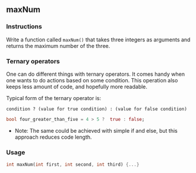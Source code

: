 ## maxNum

### Instructions

Write a function called `maxNum()` that takes three integers as arguments and returns the maximum number of the three.

### Ternary operators

One can do different things with ternary operators. It comes handy when one wants to do actions based on some condition.
This operation also keeps less amount of code, and hopefully more readable.

Typical form of the ternary operator is:

```
condition ? (value for true condition) : (value for false condition)
```

```dart
bool four_greater_than_five = 4 > 5 ?  true : false;
```

- Note: The same could be achieved with simple if and else, but this approach reduces code length.

### Usage

```dart
int maxNum(int first, int second, int third) {...}
```

